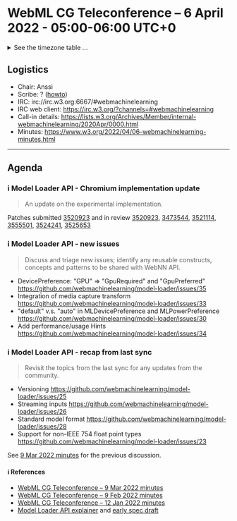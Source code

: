 # WebML CG Teleconference – 6 April 2022 - 05:00-06:00 UTC+0

<details><summary>See the timezone table ...</summary>
<table>
<tr><td> San Francisco (U.S.A. - California) <td> Tue, 5 April 2022 <td> 22:00 <td> UTC-7 hours
<tr><td> Boston (U.S.A. - Massachusetts) <td> Wed, 6 April 2022 <td> 01:00 <td> UTC-4 hours
<tr><td> London (United Kingdom - England) <td> Wed, 6 April 2022 <td> 06:00 <td> UTC+1 hours
<tr><td> Berlin (Germany) <td> Wed, 6 April 2022 <td> 07:00 <td> UTC+2 hours
<tr><td> Helsinki (Finland) <td> Wed, 6 April 2022 <td> 08:00 <td> UTC+3 hours
<tr><td> Shanghai (China) <td> Wed, 6 April 2022 <td> 13:00 <td> UTC+8 hours
<tr><td> Tokyo (Japan) <td> Wed, 6 April 2022 <td> 14:00 <td> UTC+9 hours
<tr><td> Sydney (Australia) <td> Wed, 6 April 2022 <td> 15:00 <td> UTC+10 hours
<tr><td> Corresponding UTC (GMT) <td> Wed, 6 April 2022 <td colspan=2> 05:00 UTC
</table>

Other locations: https://www.timeanddate.com/worldclock/fixedtime.html?iso=20220406T05
  </details>
  
## Logistics

* Chair: Anssi
* Scribe: ? ([howto](https://github.com/webmachinelearning/meetings/blob/main/scribe-howto.md))
* IRC: irc://irc.w3.org:6667/#webmachinelearning
* IRC web client: https://irc.w3.org/?channels=#webmachinelearning
* Call-in details: https://lists.w3.org/Archives/Member/internal-webmachinelearning/2020Apr/0000.html
* Minutes: https://www.w3.org/2022/04/06-webmachinelearning-minutes.html
  
---

## Agenda

### ℹ️ Model Loader API - Chromium implementation update

>An update on the experimental implementation.

Patches submitted [3520923](https://chromium-review.googlesource.com/c/chromium/src/+/3520923) and in review [3520923](https://chromium-review.googlesource.com/c/chromium/src/+/3520923), [3473544](https://chromium-review.googlesource.com/c/chromiumos/platform2/+/3473544), [3521114](https://chromium-review.googlesource.com/c/chromium/src/+/3521114), [3555501](https://chromium-review.googlesource.com/c/chromium/src/+/3555501), [3524241](https://chromium-review.googlesource.com/c/chromium/src/+/3524241), [3525653](https://chromium-review.googlesource.com/c/chromium/src/+/3525653)

### ℹ️ Model Loader API - new issues

>Discuss and triage new issues; identify any reusable constructs, concepts and patterns to be shared with WebNN API.

- DevicePreference: "GPU" => "GpuRequired" and "GpuPreferred" https://github.com/webmachinelearning/model-loader/issues/35
- Integration of media capture transform https://github.com/webmachinelearning/model-loader/issues/33
- "default" v.s. "auto" in MLDevicePreference and MLPowerPreference https://github.com/webmachinelearning/model-loader/issues/30
- Add performance/usage Hints https://github.com/webmachinelearning/model-loader/issues/34

### ℹ️ Model Loader API - recap from last sync

>Revisit the topics from the last sync for any updates from the community.

- Versioning https://github.com/webmachinelearning/model-loader/issues/25
- Streaming inputs https://github.com/webmachinelearning/model-loader/issues/26
- Standard model format https://github.com/webmachinelearning/model-loader/issues/28
- Support for non-IEEE 754 float point types https://github.com/webmachinelearning/model-loader/issues/23

See [9 Mar 2022 minutes](https://www.w3.org/2022/03/09-webmachinelearning-minutes.html) for the previous discussion.


#### ℹ️ References

* [WebML CG Teleconference – 9 Mar 2022 minutes](https://www.w3.org/2022/03/09-webmachinelearning-minutes.html)
* [WebML CG Teleconference – 9 Feb 2022 minutes](https://www.w3.org/2022/02/09-webmachinelearning-minutes.html)
* [WebML CG Teleconference – 12 Jan 2022 minutes](https://www.w3.org/2022/01/12-webmachinelearning-minutes.html)
* [Model Loader API explainer](https://github.com/webmachinelearning/model-loader/blob/main/explainer.md) and [early spec draft](https://webmachinelearning.github.io/model-loader/)
  
